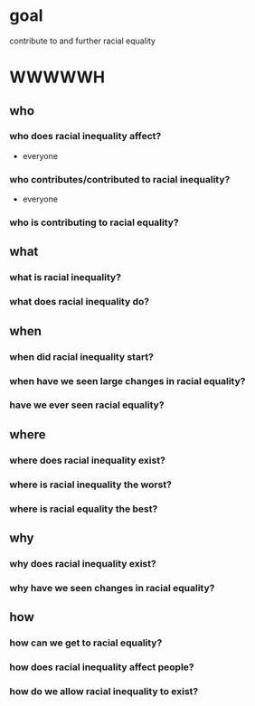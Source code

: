 # goal
contribute to and further racial equality

# WWWWWH

## who

### who does racial inequality affect?
- everyone

### who contributes/contributed to racial inequality?
- everyone

### who is contributing to racial equality?

## what

### what is racial inequality?

### what does racial inequality do?

## when

### when did racial inequality start?

### when have we seen large changes in racial equality?

### have we ever seen racial equality?

## where

### where does racial inequality exist?

### where is racial inequality the worst?

### where is racial equality the best?

## why

### why does racial inequality exist?

### why have we seen changes in racial equality?

## how

### how can we get to racial equality?

### how does racial inequality affect people?

### how do we allow racial inequality to exist?

